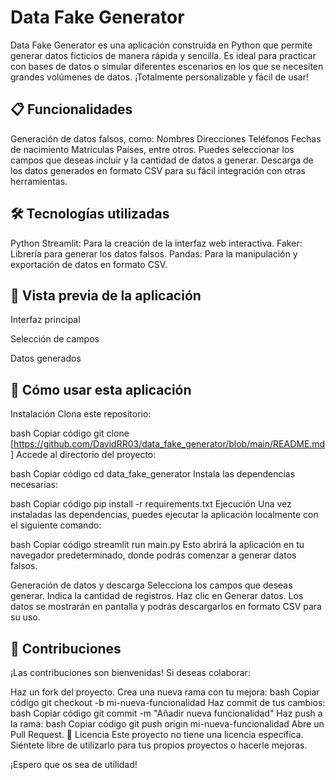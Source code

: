 # Data Fake Generator

Data Fake Generator es una aplicación construida en Python que permite generar datos ficticios de manera rápida y sencilla. Es ideal para practicar con bases de datos o simular diferentes escenarios en los que se necesiten grandes volúmenes de datos. ¡Totalmente personalizable y fácil de usar!

## 📋 Funcionalidades
Generación de datos falsos, como:
Nombres
Direcciones
Teléfonos
Fechas de nacimiento
Matrículas
Países, entre otros.
Puedes seleccionar los campos que deseas incluir y la cantidad de datos a generar.
Descarga de los datos generados en formato CSV para su fácil integración con otras herramientas.
## 🛠️ Tecnologías utilizadas
Python
Streamlit: Para la creación de la interfaz web interactiva.
Faker: Librería para generar los datos falsos.
Pandas: Para la manipulación y exportación de datos en formato CSV.
## 🎥 Vista previa de la aplicación
Interfaz principal

Selección de campos

Datos generados

## 🚀 Cómo usar esta aplicación
Instalación
Clona este repositorio:

bash
Copiar código
git clone [https://github.com/DavidRR03/data_fake_generator/blob/main/README.md]
Accede al directorio del proyecto:  

bash
Copiar código
cd data_fake_generator
Instala las dependencias necesarias:  

bash
Copiar código
pip install -r requirements.txt
Ejecución
Una vez instaladas las dependencias, puedes ejecutar la aplicación localmente con el siguiente comando:  

bash
Copiar código
streamlit run main.py
Esto abrirá la aplicación en tu navegador predeterminado, donde podrás comenzar a generar datos falsos.  

Generación de datos y descarga
Selecciona los campos que deseas generar.
Indica la cantidad de registros.
Haz clic en Generar datos.
Los datos se mostrarán en pantalla y podrás descargarlos en formato CSV para su uso.
## 🤝 Contribuciones
¡Las contribuciones son bienvenidas! Si deseas colaborar:

Haz un fork del proyecto.
Crea una nueva rama con tu mejora:
bash
Copiar código
git checkout -b mi-nueva-funcionalidad
Haz commit de tus cambios:
bash
Copiar código
git commit -m "Añadir nueva funcionalidad"
Haz push a la rama:
bash
Copiar código
git push origin mi-nueva-funcionalidad
Abre un Pull Request.
📄 Licencia
Este proyecto no tiene una licencia específica. Siéntete libre de utilizarlo para tus propios proyectos o hacerle mejoras.



¡Espero que os sea de utilidad!
